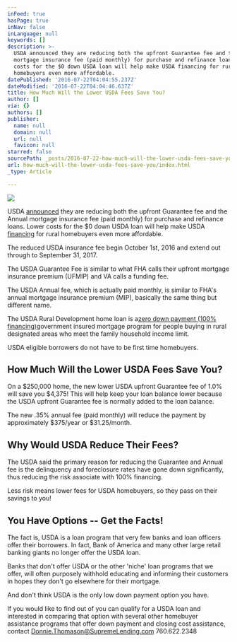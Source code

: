 ```yaml
---
inFeed: true
hasPage: true
inNav: false
inLanguage: null
keywords: []
description: >-
  USDA announced they are reducing both the upfront Guarantee fee and the Annual
  mortgage insurance fee (paid monthly) for purchase and refinance loans. Lower
  costs for the $0 down USDA loan will help make USDA financing for rural
  homebuyers even more affordable.
datePublished: '2016-07-22T04:04:55.237Z'
dateModified: '2016-07-22T04:04:46.637Z'
title: How Much Will the Lower USDA Fees Save You?
author: []
via: {}
authors: []
publisher:
  name: null
  domain: null
  url: null
  favicon: null
starred: false
sourcePath: _posts/2016-07-22-how-much-will-the-lower-usda-fees-save-you.md
url: how-much-will-the-lower-usda-fees-save-you/index.html
_type: Article

---
```

![](https://the-grid-user-content.s3-us-west-2.amazonaws.com/e8ec5c9c-cc7f-4e01-bf5d-7fe8ff1b8f3b.jpg)

USDA [announced][0] they are reducing both the upfront Guarantee fee and the Annual mortgage insurance fee (paid monthly) for purchase and refinance loans. Lower costs for the $0 down USDA loan will help make USDA [financing][1] for rural homebuyers even more affordable.

The reduced USDA insurance fee begin October 1st, 2016 and extend out through to September 31, 2017\.

The USDA Guarantee Fee is similar to what FHA calls their upfront mortgage insurance premium (UFMIP) and VA calls a funding fee.

The USDA Annual fee, which is actually paid monthly, is similar to FHA's annual mortgage insurance premium (MIP), basically the same thing but different name.

The USDA Rural Development home loan is a[zero down payment (100% financing)][2]government insured mortgage program for people buying in rural designated areas who meet the family household income limit.

USDA eligible borrowers do not have to be first time homebuyers.

## **How Much Will the Lower USDA Fees Save You?**

On a $250,000 home, the new lower USDA upfront Guarantee fee of 1.0% will save you $4,375! This will help keep your loan balance lower because the USDA upfront Guarantee fee is normally added to the loan balance.

The new .35% annual fee (paid monthly) will reduce the payment by approximately $375/year or $31.25/month.

## **Why Would USDA Reduce Their Fees?**

The USDA said the primary reason for reducing the Guarantee and Annual fee is the delinquency and foreclosure rates have gone down significantly, thus reducing the risk associate with 100% financing.

Less risk means lower fees for USDA homebuyers, so they pass on their savings to you!

## **You Have Options -- Get the Facts!**

The fact is, USDA is a loan program that very few banks and loan officers offer their borrowers. In fact, Bank of America and many other large retail banking giants no longer offer the USDA loan.

Banks that don't offer USDA or the other 'niche' loan programs that we offer, will often purposely withhold educating and informing their customers in hopes they don't go elsewhere for their mortgage.

And don't think USDA is the only low down payment option you have.

If you would like to find out of you can qualify for a USDA loan and interested in comparing that option with several other homebuyer assistance programs that offer down payment and closing cost assistance, contact Donnie.Thomason@SupremeLending.com 760.622.2348

[0]: https://content.govdelivery.com/attachments/topic_files/USDARD/USDARD_427/2016/04/28/file_attachments/541287/Upfront%2BGuarantee%2BFee%2Bfor%2BFiscal%2BYear%2B2017__541287.pdf
[1]: http://www.rd.usda.gov/programs-services/single-family-housing-guaranteed-loan-program
[2]: http://homeloanartist.com/loan-programs/california-usda-rural-development-guaranteed-home-loan/
